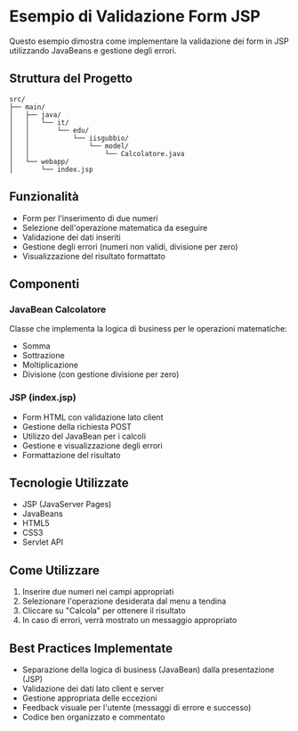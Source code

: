 # Esempio di Validazione Form JSP

Questo esempio dimostra come implementare la validazione dei form in JSP utilizzando JavaBeans e gestione degli errori.

## Struttura del Progetto

```
src/
├── main/
│   ├── java/
│   │   └── it/
│   │       └── edu/
│   │           └── iisgubbio/
│   │               └── model/
│   │                   └── Calcolatore.java
│   └── webapp/
│       └── index.jsp
```

## Funzionalità

- Form per l'inserimento di due numeri
- Selezione dell'operazione matematica da eseguire
- Validazione dei dati inseriti
- Gestione degli errori (numeri non validi, divisione per zero)
- Visualizzazione del risultato formattato

## Componenti

### JavaBean Calcolatore
Classe che implementa la logica di business per le operazioni matematiche:
- Somma
- Sottrazione
- Moltiplicazione
- Divisione (con gestione divisione per zero)

### JSP (index.jsp)
- Form HTML con validazione lato client
- Gestione della richiesta POST
- Utilizzo del JavaBean per i calcoli
- Gestione e visualizzazione degli errori
- Formattazione del risultato

## Tecnologie Utilizzate

- JSP (JavaServer Pages)
- JavaBeans
- HTML5
- CSS3
- Servlet API

## Come Utilizzare

1. Inserire due numeri nei campi appropriati
2. Selezionare l'operazione desiderata dal menu a tendina
3. Cliccare su "Calcola" per ottenere il risultato
4. In caso di errori, verrà mostrato un messaggio appropriato

## Best Practices Implementate

- Separazione della logica di business (JavaBean) dalla presentazione (JSP)
- Validazione dei dati lato client e server
- Gestione appropriata delle eccezioni
- Feedback visuale per l'utente (messaggi di errore e successo)
- Codice ben organizzato e commentato